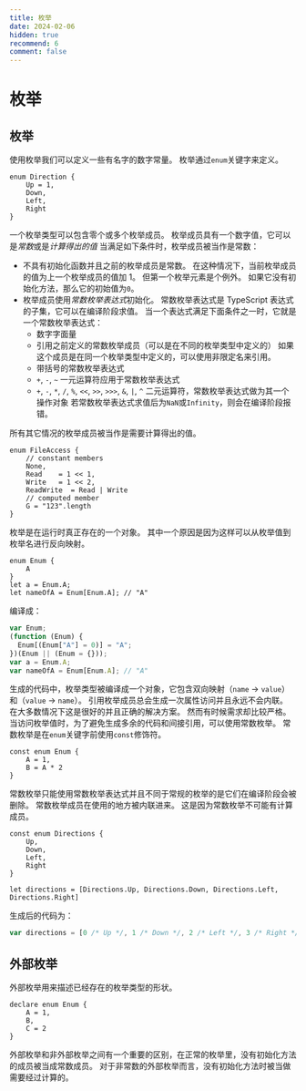 ```yaml
---
title: 枚举
date: 2024-02-06
hidden: true
recommend: 6
comment: false
---
```


# 枚举

## 枚举

使用枚举我们可以定义一些有名字的数字常量。 枚举通过`enum`关键字来定义。

```
enum Direction {
    Up = 1,
    Down,
    Left,
    Right
}
```

一个枚举类型可以包含零个或多个枚举成员。 枚举成员具有一个数字值，它可以是*常数*或是*计算得出的值* 当满足如下条件时，枚举成员被当作是常数：

- 不具有初始化函数并且之前的枚举成员是常数。 在这种情况下，当前枚举成员的值为上一个枚举成员的值加 1。 但第一个枚举元素是个例外。 如果它没有初始化方法，那么它的初始值为`0`。
- 枚举成员使用*常数枚举表达式*初始化。 常数枚举表达式是 TypeScript 表达式的子集，它可以在编译阶段求值。 当一个表达式满足下面条件之一时，它就是一个常数枚举表达式：
  - 数字字面量
  - 引用之前定义的常数枚举成员（可以是在不同的枚举类型中定义的） 如果这个成员是在同一个枚举类型中定义的，可以使用非限定名来引用。
  - 带括号的常数枚举表达式
  - `+`, `-`, `~` 一元运算符应用于常数枚举表达式
  - `+`, `-`, `*`, `/`, `%`, `<<`, `>>`, `>>>`, `&`, `|`, `^` 二元运算符，常数枚举表达式做为其一个操作对象 若常数枚举表达式求值后为`NaN`或`Infinity`，则会在编译阶段报错。

所有其它情况的枚举成员被当作是需要计算得出的值。

```
enum FileAccess {
    // constant members
    None,
    Read    = 1 << 1,
    Write   = 1 << 2,
    ReadWrite  = Read | Write
    // computed member
    G = "123".length
}
```

枚举是在运行时真正存在的一个对象。 其中一个原因是因为这样可以从枚举值到枚举名进行反向映射。

```
enum Enum {
    A
}
let a = Enum.A;
let nameOfA = Enum[Enum.A]; // "A"
```

编译成：

```js
var Enum;
(function (Enum) {
  Enum[(Enum["A"] = 0)] = "A";
})(Enum || (Enum = {}));
var a = Enum.A;
var nameOfA = Enum[Enum.A]; // "A"
```

生成的代码中，枚举类型被编译成一个对象，它包含双向映射（`name` -> `value`）和（`value` -> `name`）。 引用枚举成员总会生成一次属性访问并且永远不会内联。 在大多数情况下这是很好的并且正确的解决方案。 然而有时候需求却比较严格。 当访问枚举值时，为了避免生成多余的代码和间接引用，可以使用常数枚举。 常数枚举是在`enum`关键字前使用`const`修饰符。

```
const enum Enum {
    A = 1,
    B = A * 2
}
```

常数枚举只能使用常数枚举表达式并且不同于常规的枚举的是它们在编译阶段会被删除。 常数枚举成员在使用的地方被内联进来。 这是因为常数枚举不可能有计算成员。

```
const enum Directions {
    Up,
    Down,
    Left,
    Right
}

let directions = [Directions.Up, Directions.Down, Directions.Left, Directions.Right]
```

生成后的代码为：

```js
var directions = [0 /* Up */, 1 /* Down */, 2 /* Left */, 3 /* Right */];
```

## 外部枚举

外部枚举用来描述已经存在的枚举类型的形状。

```
declare enum Enum {
    A = 1,
    B,
    C = 2
}
```

外部枚举和非外部枚举之间有一个重要的区别，在正常的枚举里，没有初始化方法的成员被当成常数成员。 对于非常数的外部枚举而言，没有初始化方法时被当做需要经过计算的。
